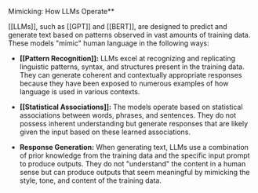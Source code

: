 Mimicking: How LLMs Operate**

[[LLMs]], such as [[GPT]] and [[BERT]], are designed to predict and generate text based on patterns observed in vast amounts of training data. These models "mimic" human language in the following ways:

- **[[Pattern Recognition]]:** LLMs excel at recognizing and replicating linguistic patterns, syntax, and structures present in the training data. They can generate coherent and contextually appropriate responses because they have been exposed to numerous examples of how language is used in various contexts.

- **[[Statistical Associations]]:** The models operate based on statistical associations between words, phrases, and sentences. They do not possess inherent understanding but generate responses that are likely given the input based on these learned associations.

- **Response Generation:** When generating text, LLMs use a combination of prior knowledge from the training data and the specific input prompt to produce outputs. They do not "understand" the content in a human sense but can produce outputs that seem meaningful by mimicking the style, tone, and content of the training data.
